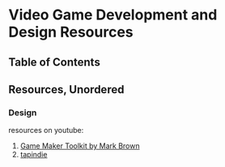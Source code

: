 # Video Game Development and Design Resources

## Table of Contents



## Resources, Unordered

### Design

resources on youtube:

1. [Game Maker Toolkit by Mark Brown](https://www.youtube.com/channel/UCqJ-Xo29CKyLTjn6z2XwYAw)
2. [tapindie](https://www.youtube.com/channel/UCY5LPHU569WGcmQejpBLQfQ)

